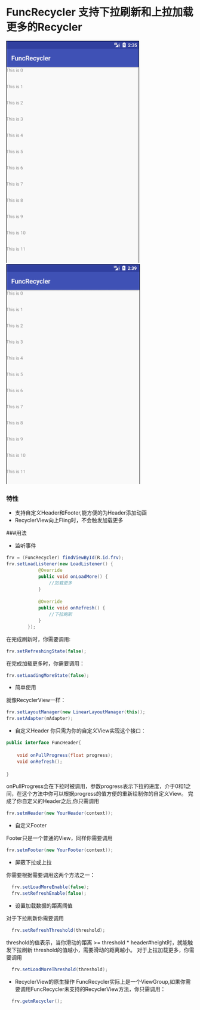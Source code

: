 # FuncRecycler 支持下拉刷新和上拉加载更多的Recycler
![下拉刷新](https://github.com/sgact/FuncRecycler/blob/master/preview/down.gif)
![下拉刷新](https://github.com/sgact/FuncRecycler/blob/master/preview/up.gif)

### 特性
* 支持自定义Header和Footer,能方便的为Header添加动画
* RecyclerView向上Fling时，不会触发加载更多

###用法
* 监听事件

```java
frv = (FuncRecycler) findViewById(R.id.frv);
frv.setLoadListener(new LoadListener() {
            @Override
            public void onLoadMore() {
                //加载更多
            }

            @Override
            public void onRefresh() {
                //下拉刷新
            }
        });
```
在完成刷新时，你需要调用:
```java
frv.setRefreshingState(false);
```
在完成加载更多时，你需要调用：
```java
frv.setLoadingMoreState(false);
```

* 简单使用

就像RecyclerView一样：
```java
frv.setLayoutManager(new LinearLayoutManager(this));
frv.setAdapter(mAdapter);
```

* 自定义Header
你只需为你的自定义View实现这个接口：

```java
public interface FuncHeader{

    void onPullProgress(float progress);
    void onRefresh();

}
```

onPullProgress会在下拉时被调用，参数progress表示下拉的进度，介于0和1之间，在这个方法中你可以根据progress的值方便的重新绘制你的自定义View。
完成了你自定义的Header之后,你只需调用

```java
frv.setmHeader(new YourHeader(context));
```

* 自定义Footer

Footer只是一个普通的View，同样你需要调用
```java
frv.setmFooter(new YourFooter(context));
```

* 屏蔽下拉或上拉

你需要根据需要调用这两个方法之一：

```java
  frv.setLoadMoreEnable(false);
  frv.setRefreshEnable(false);
```  

* 设置加载数据的距离阈值

对于下拉刷新你需要调用
```java
  frv.setRefreshThreshold(threshold);
```
threshold的值表示，当你滑动的距离 >= threshold * header#height时，就能触发下拉刷新
threshold的值越小，需要滑动的距离越小。
对于上拉加载更多，你需要调用
```java
  frv.setLoadMoreThreshold(threshold);
```

* RecyclerView的原生操作
FuncRecycler实际上是一个ViewGroup,如果你需要调用FuncRecycler未支持的RecyclerView方法，你只需调用：
```java
  frv.getmRecycler();
```

        











